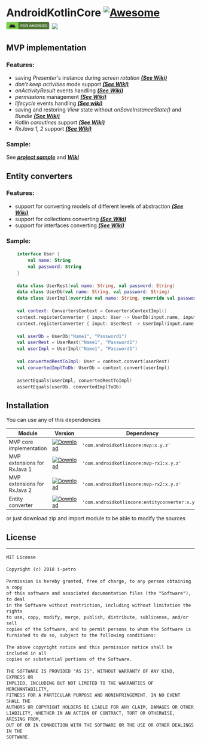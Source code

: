 # AndroidKotlinCore [![Awesome](https://cdn.rawgit.com/sindresorhus/awesome/d7305f38d29fed78fa85652e3a63e154dd8e8829/media/badge.svg)](https://github.com/sindresorhus/awesome) <img src="github/images/label-android.svg" height="19"> <img src="https://img.shields.io/badge/license-MIT-blue.svg?style=flat" height="19">

## MVP implementation
### Features:
* saving _Presenter_'s instance during _screen rotation_ ***[(See Wiki)](https://github.com/i-petro/AndroidKotlinCore/wiki/5.-Presenter's-lifecycle)***
* _don't keep activities_ mode support ***[(See Wiki)](https://github.com/i-petro/AndroidKotlinCore/wiki/5.-Presenter's-lifecycle)***
* _onActivityResult_ events handling ***[(See Wiki)](https://github.com/i-petro/AndroidKotlinCore/wiki/4.-Handling-OnActivityResult-events)***
* _permissions_ management ***[(See Wiki)](https://github.com/i-petro/AndroidKotlinCore/wiki/2.-Permissions-management)***
* _lifecycle_ events handling ***[(See wiki)](https://github.com/i-petro/AndroidKotlinCore/wiki/3.-Handling-View-Lifecycle-events)***
* saving and restoring _View_ state without _onSaveInstanceState()_ and _Bundle_ ***[(See Wiki)](https://github.com/i-petro/AndroidKotlinCore/wiki/6.-Saving-and-restoring-View-state)***
* Kotlin _coroutines_ support ***[(See Wiki)](https://github.com/i-petro/AndroidKotlinCore/wiki/9.-Kotlin-Coroutines-extensions)***
* _RxJava 1, 2_ support ***[(See Wiki)](https://github.com/i-petro/AndroidKotlinCore/wiki/8.-RxJava-1,-2-extensions)***
### Sample:
See ***[project sample](/sample)*** and ***[Wiki](https://github.com/i-petro/AndroidKotlinCore/wiki/1.-Getting-Started)***

## Entity converters
### Features: 
* support for converting models of different levels of abstraction ***[(See Wiki)](https://github.com/i-petro/AndroidKotlinCore/wiki/Entity-converter)***
* support for collections converting ***[(See Wiki)](https://github.com/i-petro/AndroidKotlinCore/wiki/Entity-converter)***
* support for interfaces converting ***[(See Wiki)](https://github.com/i-petro/AndroidKotlinCore/wiki/Entity-converter)***
### Sample:
```kotlin
    interface User {
        val name: String
        val password: String
    }

    data class UserRest(val name: String, val password: String)
    data class UserDb(val name: String, val password: String) 
    data class UserImpl(override val name: String, override val password: String): User

    val context: ConvertersContext = ConvertersContextImpl()
    context.registerConverter { input: User -> UserDb(input.name, input.password) }
    context.registerConverter { input: UserRest -> UserImpl(input.name, input.password) }

    val userDb = UserDb("Name1", "Password1")
    val userRest = UserRest("Name1", "Password1")
    val userImpl = UserImpl("Name1", "Password1")

    val convertedRestToImpl: User = context.convert(userRest)
    val convertedImplToDb: UserDb = context.convert(userImpl)

    assertEquals(userImpl, convertedRestToImpl)
    assertEquals(userDb, convertedImplToDb)
```

## Installation
You can use any of this dependencies

| Module  |  Version  | Dependency |
|---|---|---|
| MVP core implementation  | [ ![Download](https://api.bintray.com/packages/peterilchenko/AndroidKotlinCore/mvp/images/download.svg) ](https://bintray.com/peterilchenko/AndroidKotlinCore/mvp/_latestVersion)  | ```'com.androidkotlincore:mvp:x.y.z'``` |
|   MVP extensions for RxJava 1 | [ ![Download](https://api.bintray.com/packages/peterilchenko/AndroidKotlinCore/mvp-rx1/images/download.svg) ](https://bintray.com/peterilchenko/AndroidKotlinCore/mvp-rx1/_latestVersion)  | ```'com.androidkotlincore:mvp-rx1:x.y.z'``` |
| MVP extensions for RxJava 2  |   [ ![Download](https://api.bintray.com/packages/peterilchenko/AndroidKotlinCore/mvp-rx2/images/download.svg) ](https://bintray.com/peterilchenko/AndroidKotlinCore/mvp-rx2/_latestVersion) | ```'com.androidkotlincore:mvp-rx2:x.y.z'``` |
| Entity converter |  [ ![Download](https://api.bintray.com/packages/peterilchenko/AndroidKotlinCore/entityconverter/images/download.svg) ](https://bintray.com/peterilchenko/AndroidKotlinCore/entityconverter/_latestVersion) | ```'com.androidkotlincore:entityconverter:x.y.z'``` |

or just download zip and import module to be able to modify the sources

## License
* * *
    MIT License

    Copyright (c) 2018 i-petro

    Permission is hereby granted, free of charge, to any person obtaining a copy
    of this software and associated documentation files (the "Software"), to deal
    in the Software without restriction, including without limitation the rights
    to use, copy, modify, merge, publish, distribute, sublicense, and/or sell
    copies of the Software, and to permit persons to whom the Software is
    furnished to do so, subject to the following conditions:

    The above copyright notice and this permission notice shall be included in all
    copies or substantial portions of the Software.

    THE SOFTWARE IS PROVIDED "AS IS", WITHOUT WARRANTY OF ANY KIND, EXPRESS OR
    IMPLIED, INCLUDING BUT NOT LIMITED TO THE WARRANTIES OF MERCHANTABILITY,
    FITNESS FOR A PARTICULAR PURPOSE AND NONINFRINGEMENT. IN NO EVENT SHALL THE
    AUTHORS OR COPYRIGHT HOLDERS BE LIABLE FOR ANY CLAIM, DAMAGES OR OTHER
    LIABILITY, WHETHER IN AN ACTION OF CONTRACT, TORT OR OTHERWISE, ARISING FROM,
    OUT OF OR IN CONNECTION WITH THE SOFTWARE OR THE USE OR OTHER DEALINGS IN THE
    SOFTWARE.
